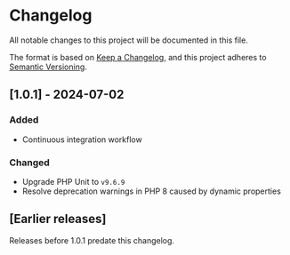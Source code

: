 # Changelog
All notable changes to this project will be documented in this file.

The format is based on [Keep a Changelog](https://keepachangelog.com/en/1.0.0/),
and this project adheres to [Semantic Versioning](https://semver.org/spec/v2.0.0.html).

## [1.0.1] - 2024-07-02

### Added
- Continuous integration workflow

### Changed
- Upgrade PHP Unit to `v9.6.9` 
- Resolve deprecation warnings in PHP 8 caused by dynamic properties

## [Earlier releases]

Releases before 1.0.1 predate this changelog.
